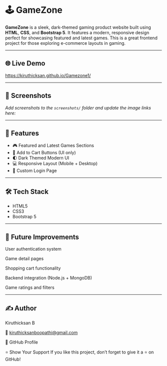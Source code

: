 # 🕹️ GameZone

**GameZone** is a sleek, dark-themed gaming product website built using **HTML**, **CSS**, and **Bootstrap 5**. It features a modern, responsive design perfect for showcasing featured and latest games. This is a great frontend project for those exploring e-commerce layouts in gaming.

---

## 🌐 Live Demo

https://kiruthicksan.github.io/Gamezone1/

---

## 📸 Screenshots

_Add screenshots to the `screenshots/` folder and update the image links here:_

---

## 🧩 Features

- 🎮 Featured and Latest Games Sections  
- 🛒 Add to Cart Buttons (UI only)  
- 🌓 Dark Themed Modern UI  
- 💻 Responsive Layout (Mobile + Desktop)  
- 🔐 Custom Login Page

---

## 🛠️ Tech Stack

- HTML5  
- CSS3  
- Bootstrap 5  

---



## 📌 Future Improvements
User authentication system

Game detail pages

Shopping cart functionality

Backend integration (Node.js + MongoDB)

Game ratings and filters

---

## ✍️ Author
Kiruthicksan B

📧 kiruthicksanboopathi@gmail.com

🔗 GitHub Profile

⭐️ Show Your Support
If you like this project, don’t forget to give it a ⭐️ on GitHub!
